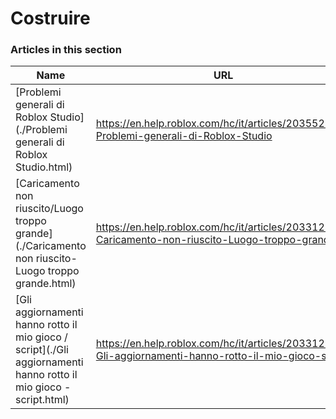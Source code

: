 # Costruire  
### Articles in this section
Name|URL
-|-
[Problemi generali di Roblox Studio](./Problemi generali di Roblox Studio.html) |https://en.help.roblox.com/hc/it/articles/203552894-Problemi-generali-di-Roblox-Studio
[Caricamento non riuscito/Luogo troppo grande](./Caricamento non riuscito-Luogo troppo grande.html) |https://en.help.roblox.com/hc/it/articles/203312890-Caricamento-non-riuscito-Luogo-troppo-grande
[Gli aggiornamenti hanno rotto il mio gioco / script](./Gli aggiornamenti hanno rotto il mio gioco - script.html) |https://en.help.roblox.com/hc/it/articles/203312950-Gli-aggiornamenti-hanno-rotto-il-mio-gioco-script